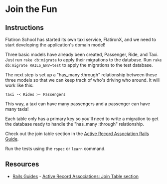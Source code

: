 

# Join the Fun

## Instructions

Flatiron School has started its own taxi service, FlatironX, and we need to
start developing the application's domain model!

Three basic models have already been created, Passenger, Ride, and Taxi. Just run
`rake db:migrate` to apply their migrations to the database. Run `rake db:migrate RAILS_ENV=test` to apply the migrations to the test database. 

The next step is set up a "has_many :through" relationship between
these three models so that we can keep track of who's driving who around.
It will work like this:

`Taxi -< Rides >- Passengers`

This way, a taxi can have many passengers and a passenger can have many taxis!

Each table only has a primary key so you'll need to write a migration to
get the database ready to handle the "has_many :through" relationship.

Check out the join table section in the [Active Record Association Rails Guide](http://guides.rubyonrails.org/association_basics.html#the-has-many-through-association).

Run the tests using the `rspec` or `learn` command.

## Resources
* [Rails Guides](http://guides.rubyonrails.org/) - [Active Record Associations: Join Table section](http://guides.rubyonrails.org/association_basics.html#the-has-many-through-association)
